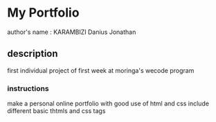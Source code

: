 # My Portfolio
 author's name : KARAMBIZI Danius Jonathan
## description
first individual project of first week at moringa's wecode program
### instructions
make a personal online portfolio with good use of html and css 
include different basic thtmls and css tags